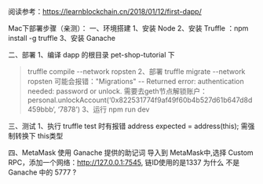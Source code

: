 阅读参考：https://learnblockchain.cn/2018/01/12/first-dapp/


Mac下部署步骤（亲测）：
一、环境搭建
1、安装 Node
2、安装 Truffle ：npm install -g truffle
3、安装 Ganache

二、部署
  1、编译
   dapp 的根目录 pet-shop-tutorial 下
   > truffle compile --network ropsten 
  2、部署
   > truffle  migrate --network ropsten 
     可能会报错："Migrations" -- Returned error: authentication needed: password or unlock.
     需要去geth节点解锁账户：personal.unlockAccount(‘0x822531774f9af49f60b4b527d61b647d8d459bbb‘, ‘7878’)
  3、运行
   > npm run dev
  

三、测试
 1、执行 truffle test 时有报错
   address expected = address(this);  需强制转换下 this类型



四、MetaMask
   使用 Ganache 提供的助记词 导入到 MetaMask中,选择 Custom RPC，添加一个网络：http://127.0.0.1:7545, 
   链ID使用的是1337 为什么 不是Ganache 中的 5777 ?
